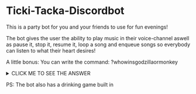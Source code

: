 # Ticki-Tacka-Discordbot
This is a party bot for you and your friends to use for fun evenings!

The bot gives the user the ability to play music in their voice-channel aswell as pause it, stop it, resume it, loop a song and enqueue songs so everybody can listen to what their heart desires!

A little bonus: You can write the command: ?whowinsgodzillaormonkey

<details><summary>CLICK ME TO SEE THE ANSWER</summary>
<p>

#### This is the result of this command!

Bot: . . . thinking . . .

Bot: ![](https://media1.tenor.com/images/7dceda6bc12a5ee25d950c58b14dbd5b/tenor.gif?itemid=9040001)

Bot: Monekeee🦍🦍🦍🦍🦍🦍🦍🦍🦍🦍🦍🦍🦍🦍🦍🦍🦍🦍🦍🦍🦍🦍🦍🦍🦍
</p>
</details>

PS: The bot also has a drinking game built in
